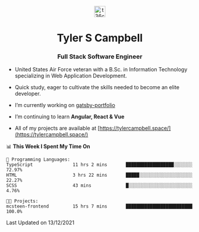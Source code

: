 <p align="center">
<a href="https://www.linkedin.com/in/t36campbell" target="blank"><img align="center" src="https://ik.imagekit.io/t36campbell/Portfolio/linkedin.png.original_m8bbGgPh6.png" alt="t36campbell" height="30" width="30" /></a>
</p>
<h1 align="center">Tyler S Campbell</h1>
<h3 align="center">Full Stack Software Engineer</h3>

* United States Air Force veteran with a B.Sc. in Information Technology specializing in Web Application Development. 

* Quick study, eager to cultivate the skills needed to become an elite developer.

* I’m currently working on [gatsby-portfolio](https://github.com/t36campbell/gatsby-portfolio)

* I’m continuing to learn **Angular, React & Vue**

* All of my projects are available at [https://tylercampbell.space/](https://tylercampbell.space/)

<!--START_SECTION:waka-->
📊 **This Week I Spent My Time On** 

```text
💬 Programming Languages: 
TypeScript               11 hrs 2 mins       ██████████████████░░░░░░░   72.97% 
HTML                     3 hrs 22 mins       █████░░░░░░░░░░░░░░░░░░░░   22.27% 
SCSS                     43 mins             █░░░░░░░░░░░░░░░░░░░░░░░░   4.76%

🐱‍💻 Projects: 
mcsteen-frontend         15 hrs 7 mins       █████████████████████████   100.0%

```


 Last Updated on 13/12/2021
<!--END_SECTION:waka-->
